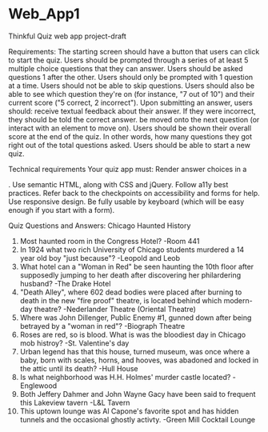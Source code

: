 # Web_App1
Thinkful Quiz web app project-draft

Requirements: 
The starting screen should have a button that users can click to start the quiz.
Users should be prompted through a series of at least 5 multiple choice questions that they can answer.
Users should be asked questions 1 after the other.
Users should only be prompted with 1 question at a time.
Users should not be able to skip questions.
Users should also be able to see which question they're on (for instance, "7 out of 10") and their current score ("5 correct, 2 incorrect").
Upon submitting an answer, users should:
receive textual feedback about their answer. If they were incorrect, they should be told the correct answer.
be moved onto the next question (or interact with an element to move on).
Users should be shown their overall score at the end of the quiz. In other words, how many questions they got right out of the total questions asked.
Users should be able to start a new quiz.

Technical requirements
Your quiz app must:
Render answer choices in a <form>.
Use semantic HTML, along with CSS and jQuery.
Follow a11y best practices.
Refer back to the checkpoints on accessibility and forms for help.
Use responsive design.
Be fully usable by keyboard (which will be easy enough if you start with a form).


Quiz Questions and Answers:
Chicago Haunted History
1. Most haunted room in the Congress Hotel?
    -Room 441
2. In 1924 what two rich University of Chicago students  murdered a 14 year old boy "just because"?
    -Leopold and Leob
3. What hotel can a "Woman in Red" be seen haunting the 10th floor after supposedly jumping to her death after discovering her philardering husband? 
    -The Drake Hotel
4. "Death Alley", where 602 dead bodies were placed after burning to death in the new "fire proof" theatre, is located behind which modern-day theatre? 
    -Nederlander Theatre (Oriental Theatre)
5. Where was John Dillenger, Public Enemy #1, gunned down after being betrayed by a "woman in red"?
    -Biograph Theatre
6. Roses are red, so is blood. What is was the bloodiest day in Chicago mob histroy? 
    -St. Valentine's day 
7. Urban legend has that this house, turned museum, was once where a baby, born with scales, horns, and hooves, was abadoned and locked in the attic until its death? 
    -Hull House
8. Is what neighborhood was H.H. Holmes' murder castle located?
    -Englewood 
9. Both Jeffery Dahmer and John Wayne Gacy have been said to frequent this Lakeview tavern
    -L&L Tavern
10. This uptown lounge was Al Capone's favorite spot and has hidden tunnels and the occasional ghostly activty. 
    -Green Mill Cocktail Lounge
